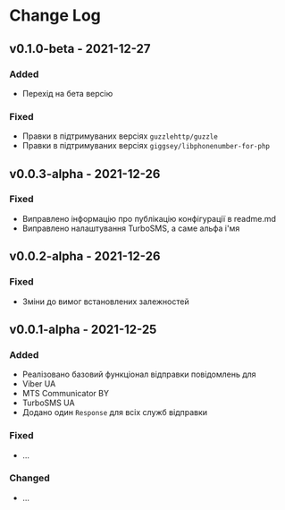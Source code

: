 # Change Log

## v0.1.0-beta - 2021-12-27

### Added

* Перехід на бета версію

### Fixed

* Правки в підтримуваних версіях `guzzlehttp/guzzle`
* Правки в підтримуваних версіях `giggsey/libphonenumber-for-php`


## v0.0.3-alpha - 2021-12-26

### Fixed

* Виправлено інформацію про публікацію конфігурації в readme.md
* Виправлено налаштування TurboSMS, а саме альфа і\'мя



## v0.0.2-alpha - 2021-12-26

### Fixed

* Зміни до вимог встановлених залежностей


## v0.0.1-alpha - 2021-12-25

### Added

* Реалізовано базовий функціонал відправки повідомлень для
* Viber UA
* MTS Communicator BY
* TurboSMS UA
* Додано один `Response` для всіх служб відправки

### Fixed

* ...

### Changed

* ...